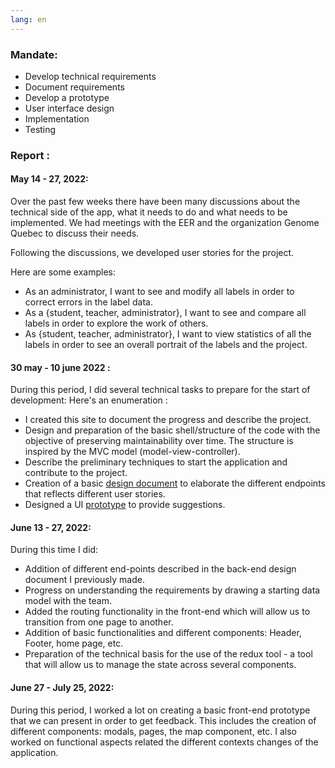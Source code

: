 ```yaml
---
lang: en
---
```


### Mandate:

- Develop technical requirements
- Document requirements
- Develop a prototype
- User interface design
- Implementation
- Testing

### Report :

#### May 14 - 27, 2022:

Over the past few weeks there have been many discussions about the technical side of the app, what it needs to do and what needs to be implemented.
We had meetings with the EER and the organization Genome Quebec to discuss their needs.

Following the discussions, we developed user stories for the project.

Here are some examples:
- As an administrator, I want to see and modify all labels in order to correct errors in the label data.
- As a {student, teacher, administrator}, I want to see and compare all labels in order to explore the work of others.
- As {student, teacher, administrator}, I want to view statistics of all the labels in order to see an overall portrait of the labels and the project.

#### 30 may - 10 june 2022 :

During this period, I did several technical tasks to prepare for the start of development:
Here's an enumeration :
- I created this site to document the progress and describe the project.
- Design and preparation of the basic shell/structure of the code with the objective of preserving maintainability over time. The structure is inspired by the MVC model (model-view-controller).
- Describe the preliminary techniques to start the application and contribute to the project.
- Creation of a basic [design document](/projet-IFT3150/extra/endPoints.html) to elaborate the different endpoints that reflects different user stories.
- Designed a UI [prototype](https://www.figma.com/file/PKpWv1xNZZSQ9bKw9wtKBu/Geo-app) to provide suggestions.

#### June 13 - 27, 2022:

During this time I did:
- Addition of different end-points described in the back-end design document I previously made.
- Progress on understanding the requirements by drawing a starting data model with the team.
- Added the routing functionality in the front-end which will allow us to transition from one page to another.
- Addition of basic functionalities and different components: Header, Footer, home page, etc.
- Preparation of the technical basis for the use of the redux tool - a tool that will allow us to manage the state across several components.

#### June 27 - July 25, 2022:

During this period, I worked a lot on creating a basic front-end prototype that we can present in order to get feedback.
This includes the creation of different components: modals, pages, the map component, etc.
I also worked on functional aspects related the different contexts changes of the application.
